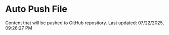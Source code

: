 # Auto Push File

Content that will be pushed to GitHub repository.
Last updated: 07/22/2025, 09:26:27 PM